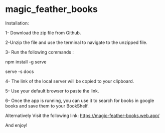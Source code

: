 # magic_feather_books

Installation: 

1- Download the zip file from Github. 

2-Unzip the file and use the terminal to navigate to the unzipped file. 

3- Run the following commands : 

npm install -g serve

serve -s docs 

4- The link of the local server will be copied to your clipboard.

5- Use your default browser to paste the link. 

6- Once the app is running, you can use it to search for books in google books and save them to your BookShelf.

Alternatively Visit the following link:
https://magic-feather-books.web.app/

And enjoy!

